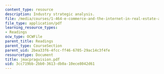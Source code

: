 ```yaml
---
content_type: resource
description: Industry strategic analysis.
file: /media/courses/1-464-e-commerce-and-the-internet-in-real-estate-and-construction-spring-2004/3cc719bb2bb03613db0a10ece8042d61_jmacpragvision.pdf
file_type: application/pdf
learning_resource_types:
- Readings
ocw_type: OCWFile
parent_title: Readings
parent_type: CourseSection
parent_uid: 2bea33f6-4fcc-ff46-6705-29ac14c3f4fe
resourcetype: Document
title: jmacpragvision.pdf
uid: 3cc719bb-2bb0-3613-db0a-10ece8042d61
---
```


